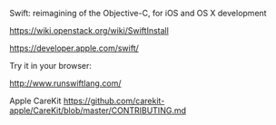 Swift: reimagining of the Objective-C, for iOS and OS X development

https://wiki.openstack.org/wiki/SwiftInstall

https://developer.apple.com/swift/

Try it in your browser:

http://www.runswiftlang.com/


Apple CareKit
https://github.com/carekit-apple/CareKit/blob/master/CONTRIBUTING.md
